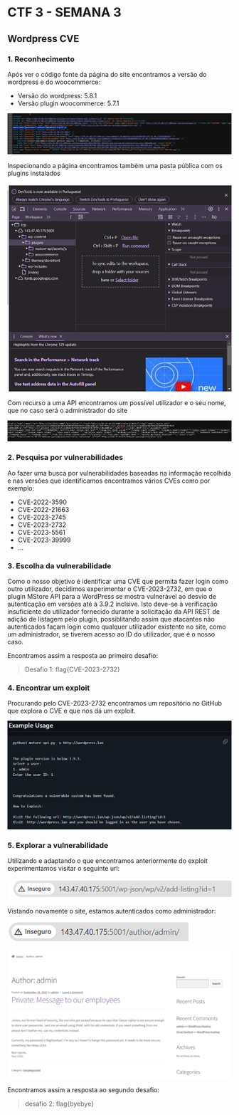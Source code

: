 # CTF 3 - SEMANA 3

## Wordpress CVE

### 1. Reconhecimento
Após ver o código fonte da página do site encontramos a versão do wordpress e do woocommerce:
- Versão do wordpress: 5.8.1  
- Versão plugin woocommerce: 5.7.1

![alt text](image.png)

Inspecionando a página encontramos também uma pasta pública com os plugins instalados

![alt text](image-1.png)

Com recurso a uma API encontramos um possível utilizador e o seu nome, que no caso será o administrador do site

![alt text](image-2.png)



### 2. Pesquisa por vulnerabilidades
Ao fazer uma busca por vulnerabilidades baseadas na informação recolhida e nas versões que identificamos encontramos vários CVEs como por exemplo: 
- CVE-2022-3590
- CVE-2022-21663
- CVE-2023-2745
- CVE-2023-2732
- CVE-2023-5561
- CVE-2023-39999
- ...



### 3. Escolha da vulnerabilidade
Como o nosso objetivo é identificar uma CVE que permita fazer login como outro utilizador, decidimos experimentar o CVE-2023-2732, em que o plugin MStore API para a WordPress se mostra vulnerável ao desvio de autenticação em versões até à 3.9.2 inclsive. Isto deve-se à verificação insuficiente do utilizador fornecido durante a solicitação da API REST de adição de listagem pelo plugin, possiblitando assim que atacantes não autenticados façam login como qualquer utilizador existente no site, como um administrador, se tiverem acesso ao ID do utilizador, que é o nosso caso.

Encontramos assim a resposta ao primeiro desafio:
> Desafio 1: flag{CVE-2023-2732}



### 4. Encontrar um exploit
Procurando pelo CVE-2023-2732 encontramos um repositório no GitHub que explora o CVE e que nos dá um exploit.

![alt text](image-3.png)



### 5. Explorar a vulnerabilidade
Utilizando e adaptando o que encontramos anteriormente do exploit experimentamos visitar o seguinte url:

![alt text](image-4.png)

Vistando novamente o site, estamos autenticados como administrador:

![alt text](image-5.png)

![alt text](image-6.png)

Encontramos assim a resposta ao segundo desafio:
> desafio 2: flag{byebye}